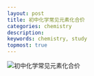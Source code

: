 ```yaml
---
layout: post
title: 初中化学常见元素化合价
categories: chemistry
description: 
keywords: chemistry, study
topmost: true
---
```


![初中化学常见元素化合价](wangyuzhen666.github.io/assets/images/Screenshot_2023-03-05-18-58-26-636_com.baidu.homework.png)
